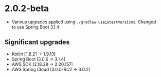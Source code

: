 # 2.0.2-beta

- Various upgrades applied using `./gradlew useLatestVersions`. Changed to use Spring Boot 3.1.4 

## Significant upgrades
- Kotlin [1.8.21 -> 1.9.10]
- Spring Boot [3.0.6 -> 3.1.4]
- AWS SDK [2.18.28 -> 2.20.157]
- AWS Spring Cloud [3.0.0-RC2 -> 3.0.2]